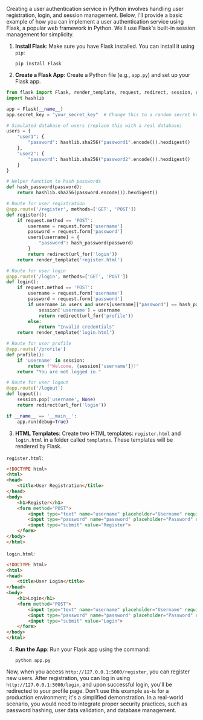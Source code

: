 Creating a user authentication service in Python involves handling user registration, login, and session management. Below, I'll provide a basic example of how you can implement a user authentication service using Flask, a popular web framework in Python. We'll use Flask's built-in session management for simplicity.

1. **Install Flask**:
   Make sure you have Flask installed. You can install it using `pip`:
   ```
   pip install Flask
   ```

2. **Create a Flask App**:
   Create a Python file (e.g., `app.py`) and set up your Flask app.

```python
from flask import Flask, render_template, request, redirect, session, url_for
import hashlib

app = Flask(__name__)
app.secret_key = "your_secret_key"  # Change this to a random secret key

# Simulated database of users (replace this with a real database)
users = {
    "user1": {
        "password": hashlib.sha256("password1".encode()).hexdigest()
    },
    "user2": {
        "password": hashlib.sha256("password2".encode()).hexdigest()
    }
}

# Helper function to hash passwords
def hash_password(password):
    return hashlib.sha256(password.encode()).hexdigest()

# Route for user registration
@app.route('/register', methods=['GET', 'POST'])
def register():
    if request.method == 'POST':
        username = request.form['username']
        password = request.form['password']
        users[username] = {
            "password": hash_password(password)
        }
        return redirect(url_for('login'))
    return render_template('register.html')

# Route for user login
@app.route('/login', methods=['GET', 'POST'])
def login():
    if request.method == 'POST':
        username = request.form['username']
        password = request.form['password']
        if username in users and users[username]["password"] == hash_password(password):
            session['username'] = username
            return redirect(url_for('profile'))
        else:
            return "Invalid credentials"
    return render_template('login.html')

# Route for user profile
@app.route('/profile')
def profile():
    if 'username' in session:
        return f"Welcome, {session['username']}!"
    return "You are not logged in."

# Route for user logout
@app.route('/logout')
def logout():
    session.pop('username', None)
    return redirect(url_for('login'))

if __name__ == '__main__':
    app.run(debug=True)
```

3. **HTML Templates**:
   Create two HTML templates: `register.html` and `login.html` in a folder called `templates`. These templates will be rendered by Flask.

`register.html`:
```html
<!DOCTYPE html>
<html>
<head>
    <title>User Registration</title>
</head>
<body>
    <h1>Register</h1>
    <form method="POST">
        <input type="text" name="username" placeholder="Username" required><br>
        <input type="password" name="password" placeholder="Password" required><br>
        <input type="submit" value="Register">
    </form>
</body>
</html>
```

`login.html`:
```html
<!DOCTYPE html>
<html>
<head>
    <title>User Login</title>
</head>
<body>
    <h1>Login</h1>
    <form method="POST">
        <input type="text" name="username" placeholder="Username" required><br>
        <input type="password" name="password" placeholder="Password" required><br>
        <input type="submit" value="Login">
    </form>
</body>
</html>
```

4. **Run the App**:
   Run your Flask app using the command:
   ```
   python app.py
   ```

Now, when you access `http://127.0.0.1:5000/register`, you can register new users. After registration, you can log in using `http://127.0.0.1:5000/login`, and upon successful login, you'll be redirected to your profile page. Don't use this example as-is for a production environment; it's a simplified demonstration. In a real-world scenario, you would need to integrate proper security practices, such as password hashing, user data validation, and database management.
